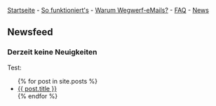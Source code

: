 [Startseite](https://gh.disposable-mailbox.eu/de/) - [So funktioniert's](https://gh.disposable-mailbox.eu/de/about.html) - [Warum Wegwerf-eMails?](https://gh.disposable-mailbox.eu/de/why.html) - [FAQ](https://gh.disposable-mailbox.eu/de/FAQ.html) - [News](https://gh.disposable-mailbox.eu/de/news.html) 

## Newsfeed 

### Derzeit keine Neuigkeiten 

Test:
<ul>
 {% for post in site.posts %}
 <li>
  <a href="{{ post.url }}">{{ post.title }}</a>
 </li> {% endfor %}
</ul>
